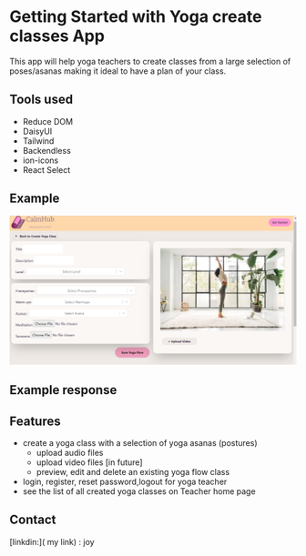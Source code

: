 # Getting Started with Yoga create classes App

This app will help yoga teachers to create classes from a large selection of poses/asanas making it ideal to have a plan of your class.

## Tools used
- Reduce DOM
- DaisyUI
- Tailwind
- Backendless
- ion-icons
- React Select

## Example
![myImage](./createFormUI.png)

## Example response
## Features
- create a yoga class with a selection of yoga asanas (postures)
    - upload audio files
    - upload video files [in future]
    - preview, edit and delete an existing yoga flow class
- login, register, reset password,logout for yoga teacher
- see the list of all created yoga classes on Teacher home page

## Contact
  [linkdin:](  my link) 
  : joy



